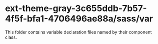 # ext-theme-gray-3c655ddb-7b57-4f5f-bfa1-4706496ae88a/sass/var

This folder contains variable declaration files named by their component class.
